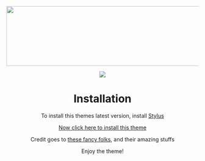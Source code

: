 <p align="center"><a href="https://kckarnige.github.io/DC-Gradient-Theme"><img width="600" height="157" src="https://kckarnige.github.io/DC-Gradient-Theme/banner.png"></a></p>

<p align="center"><img src="https://kckarnige.github.io/DC-Gradient-Theme/preview.png"></p>

<h1 align="center">Installation</h1>
<p align="center">To install this themes latest version, install <a href="https://chrome.google.com/webstore/detail/stylus/clngdbkpkpeebahjckkjfobafhncgmne/related">Stylus</a></p>
<p align="center"><a href="https://kckarnige.github.io/DC-Gradient-Theme" target="_blank" rel="noopener noreferrer">Now click here to install this theme</a></p>
<p align="center">Credit goes to <a href="https://github.com/kckarnige/DC-Gradient-Theme/blob/main/CREDITS.md">these fancy folks</a>, and their amazing stuffs</p>

<p align="center">Enjoy the theme!</p>
